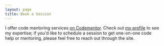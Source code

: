 ```yaml
---
layout: page
title: Book a Session
---
```


I offer code mentoring services [on Codementor](https://www.codementor.io/binarymuse). Check out [my profile](https://www.codementor.io/binarymuse) to see my expertise; if you'd like to schedule a session to get one-on-one code help or mentoring, please feel free to reach out through the site.

<script data-codementor="binarymuse" data-style="badge" data-theme="light" src="https://cdn.codementor.io/assets/badge.js"></script>

